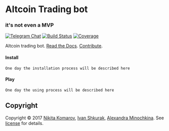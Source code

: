 # Altcoin Trading bot
### it's not even a MVP
[![Telegram Chat][telegram-image]][Telegram Chat]
[![Build Status][travis-badge]][travis-url]
[![Coverage][coverage-image]][coverage-url]

Altcoin trading bot.
[Read the Docs](https://github.com/altcointradingbot/trading/docs).
[Contribute](https://github.com/altcointradingbot/trading/blob/master/CONTRIBUTING.md).

#### Install
```
One day the installation process will be described here
```
#### Play

```
One day the using process will be described here
```

## Copyright
Copyright © 2017 [Nikita Komarov], [Ivan Shkurak], [Alexandra Minochkina]. See [license] for details.




[Nikita Komarov]: https://github.com/glazastyi/
[Ivan Shkurak]: https://github.com/shkurak
[Alexandra Minochkina]: https://github.com/AlexandraMinochkina
[license]: LICENSE

[Telegram Chat]: https://t.me/altcointradinbot
[telegram-image]: https://img.shields.io/badge/chat%20on-Telegram-blue.svg
[travis-url]: https://travis-ci.org/altcointradingbot/trading
[travis-badge]: https://travis-ci.org/altcointradingbot/trading.svg?branch=master
[coverage-image]: https://codecov.io/gh/altcointradingbot/trading/branch/master/graph/badge.svg
[coverage-url]: https://codecov.io/gh/altcointradingbot/trading
